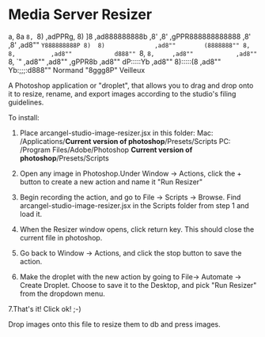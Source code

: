 # Media Server Resizer

 a,  8a
 `8, `8)                            ,adPPRg,
  8)  ]8                        ,ad888888888b
 ,8' ,8'                    ,gPPR888888888888
,8' ,8'                 ,ad8""   `Y888888888P
8)  8)              ,ad8""        (8888888""
8,  8,          ,ad8""            d888""
`8, `8,     ,ad8""            ,ad8""
 `8, `" ,ad8""            ,ad8""
    ,gPPR8b           ,ad8""
   dP:::::Yb      ,ad8""
   8):::::(8  ,ad8""
   Yb:;;;:d888""  Normand
    "8ggg8P"      Veilleux


A Photoshop application or "droplet", that allows you to drag and drop onto it to resize, rename, and export images according to the studio's filing guidelines.

To install:

1. Place arcangel-studio-image-resizer.jsx in this folder:
 Mac:
 /Applications/**Current version of photoshop**/Presets/Scripts
 PC:
 /Program Files/Adobe/Photoshop **Current version of photoshop**/Presets/Scripts

2. Open any image in Photoshop.Under Window -> Actions, click the + button to create a new action and name it "Run Resizer"

3. Begin recording the action, and go to File -> Scripts -> Browse.
Find arcangel-studio-image-resizer.jsx in the Scripts folder from step 1 and load it.

4. When the Resizer window opens, click return key.
This should close the current file in photoshop.

5. Go back to Window -> Actions, and click the stop button to save the action.

6. Make the droplet with the new action by going to File-> Automate -> Create Droplet.
Choose to save it to the Desktop, and pick "Run Resizer" from the dropdown menu.

7.That's it! Click ok! ;-)

Drop images onto this file to resize them to db and press images.
